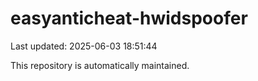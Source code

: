 # easyanticheat-hwidspoofer

Last updated: 2025-06-03 18:51:44

This repository is automatically maintained.
